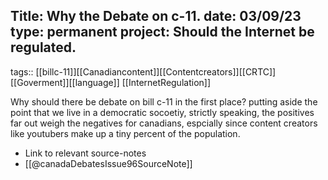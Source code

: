 
Title: Why the Debate on c-11.
date: 03/09/23
type: permanent
project: Should the Internet be regulated.
---

tags::  [[billc-11]][[Canadiancontent]][[Contentcreators]][[CRTC]][[Goverment]][[language]]
[[InternetRegulation]]


Why should there be debate on bill c-11 in the first place? putting aside the point that we live in a democratic socoetiy, strictly speaking, the positives far out weigh the negatives for canadians, espcially since content creators like youtubers make up a tiny percent of the population. 



- Link to relevant source-notes
- [[@canadaDebatesIssue96SourceNote]]
